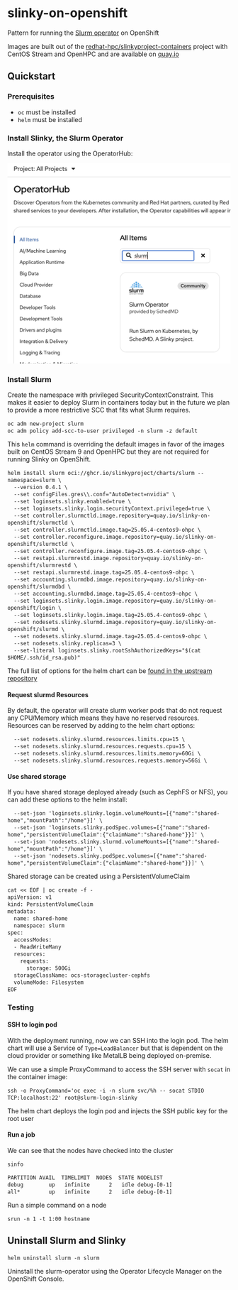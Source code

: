# slinky-on-openshift
Pattern for running the [Slurm operator](https://github.com/SlinkyProject/slurm-operator) on OpenShift

Images are built out of the [redhat-hpc/slinkyproject-containers](https://github.com/redhat-hpc/slinkyproject-containers) project with CentOS Stream and OpenHPC and are available on [quay.io](https://quay.io/organization/slinky-on-openshift)

## Quickstart

### Prerequisites

* `oc` must be installed
* `helm` must be installed

### Install Slinky, the Slurm Operator

Install the operator using the OperatorHub:

![operatorhub](docs/operatorhub-slurm.png)

### Install Slurm

Create the namespace with privileged SecurityContextConstraint. This makes it easier to deploy Slurm in
containers today but in the future we plan to provide a more restrictive SCC that fits what Slurm requires.

```
oc adm new-project slurm
oc adm policy add-scc-to-user privileged -n slurm -z default
```

This `helm` command is overriding the default images in favor of the images built on CentOS Stream 9 and OpenHPC
but they are not required for running Slinky on OpenShift.

```
helm install slurm oci://ghcr.io/slinkyproject/charts/slurm --namespace=slurm \
  --version 0.4.1 \
  --set configFiles.gres\\.conf="AutoDetect=nvidia" \
  --set loginsets.slinky.enabled=true \
  --set loginsets.slinky.login.securityContext.privileged=true \
  --set controller.slurmctld.image.repository=quay.io/slinky-on-openshift/slurmctld \
  --set controller.slurmctld.image.tag=25.05.4-centos9-ohpc \
  --set controller.reconfigure.image.repository=quay.io/slinky-on-openshift/slurmctld \
  --set controller.reconfigure.image.tag=25.05.4-centos9-ohpc \
  --set restapi.slurmrestd.image.repository=quay.io/slinky-on-openshift/slurmrestd \
  --set restapi.slurmrestd.image.tag=25.05.4-centos9-ohpc \
  --set accounting.slurmdbd.image.repository=quay.io/slinky-on-openshift/slurmdbd \
  --set accounting.slurmdbd.image.tag=25.05.4-centos9-ohpc \
  --set loginsets.slinky.login.image.repository=quay.io/slinky-on-openshift/login \
  --set loginsets.slinky.login.image.tag=25.05.4-centos9-ohpc \
  --set nodesets.slinky.slurmd.image.repository=quay.io/slinky-on-openshift/slurmd \
  --set nodesets.slinky.slurmd.image.tag=25.05.4-centos9-ohpc \
  --set nodesets.slinky.replicas=3 \
  --set-literal loginsets.slinky.rootSshAuthorizedKeys="$(cat $HOME/.ssh/id_rsa.pub)"
```

The full list of options for the helm chart can be [found in the upstream repository](https://github.com/SlinkyProject/slurm-operator/blob/release-0.4/helm/slurm/values.yaml)

#### Request slurmd Resources

By default, the operator will create slurm worker pods that do not request any CPU/Memory which means they have no
reserved resources. Resources can be reserved by adding to the helm chart options:

```
  --set nodesets.slinky.slurmd.resources.limits.cpu=15 \
  --set nodesets.slinky.slurmd.resources.requests.cpu=15 \
  --set nodesets.slinky.slurmd.resources.limits.memory=60Gi \
  --set nodesets.slinky.slurmd.resources.requests.memory=56Gi \
```

#### Use shared storage

If you have shared storage deployed already (such as CephFS or NFS), you can add these options to the helm install:

```
  --set-json 'loginsets.slinky.login.volumeMounts=[{"name":"shared-home","mountPath":"/home"}]' \
  --set-json 'loginsets.slinky.podSpec.volumes=[{"name":"shared-home","persistentVolumeClaim":{"claimName":"shared-home"}}]' \
  --set-json 'nodesets.slinky.slurmd.volumeMounts=[{"name":"shared-home","mountPath":"/home"}]' \
  --set-json 'nodesets.slinky.podSpec.volumes=[{"name":"shared-home","persistentVolumeClaim":{"claimName":"shared-home"}}]' \
```

Shared storage can be created using a PersistentVolumeClaim

```
cat << EOF | oc create -f -
apiVersion: v1
kind: PersistentVolumeClaim
metadata:
  name: shared-home
  namespace: slurm
spec:
  accessModes:
  - ReadWriteMany
  resources:
    requests:
      storage: 500Gi
  storageClassName: ocs-storagecluster-cephfs
  volumeMode: Filesystem
EOF

```

### Testing

#### SSH to login pod

With the deployment running, now we can SSH into the login pod. The helm chart will use a Service of `Type=LoadBalancer`
but that is dependent on the cloud provider or something like MetalLB being deployed on-premise.

We can use a simple ProxyCommand to access the SSH server with `socat` in the container image:

```
ssh -o ProxyCommand='oc exec -i -n slurm svc/%h -- socat STDIO TCP:localhost:22' root@slurm-login-slinky
```

The helm chart deploys the login pod and injects the SSH public key for the root user

#### Run a job

We can see that the nodes have checked into the cluster

```
sinfo
```
```
PARTITION AVAIL  TIMELIMIT  NODES  STATE NODELIST
debug        up   infinite      2   idle debug-[0-1]
all*         up   infinite      2   idle debug-[0-1]
```

Run a simple command on a node

```
srun -n 1 -t 1:00 hostname
```

## Uninstall Slurm and Slinky

```
helm uninstall slurm -n slurm
```

Uninstall the slurm-operator using the Operator Lifecycle Manager on the OpenShift Console.

<!--## Optional: Shared filesystem with NFS

Alternatively to the quickstart, we can deploy Slurm with a shared home area. If you have already deployed Slurm then uninstall the quickstart before installing the example with NFS

### Prerequisite: Storage

The NFS example will consume a RWO volume using the default storage class

### Deploy the NFS CSI provisionier

```
helm repo add nfs-ganesha-server-and-external-provisioner https://kubernetes-sigs.github.io/nfs-ganesha-server-and-external-provisioner/

helm install nfs nfs-ganesha-server-and-external-provisioner/nfs-server-provisioner -n nfs --create-namespace \
  -f https://raw.githubusercontent.com/redhat-na-ssa/slinky-on-openshift/refs/heads/main/helm/values-nfs-provisioner.yaml
```

### Deploy Slurm with a NFS-backed home area

```
helm upgrade -i slurm oci://quay.io/slinky-on-openshift/slinky-on-openshift --reset-values -n slurm \
  -f https://raw.githubusercontent.com/redhat-na-ssa/slinky-on-openshift/refs/heads/main/helm/values-slurm-shared-storage.yaml
```

When used with SSH, the homeareas should be created automatically on successful login.-->

<!--## Optional: Enable Autoscaling

https://github.com/SlinkyProject/slurm-operator/blob/main/docs/autoscaling.md

### Install OCP Custom Metrics Autoscaler
- add KedaController

### Enable user workload monitoring

https://docs.redhat.com/en/documentation/openshift_container_platform/4.17/html/monitoring/configuring-user-workload-monitoring#enabling-monitoring-for-user-defined-projects_preparing-to-configure-the-monitoring-stack-uwm

```yaml
apiVersion: v1
kind: ConfigMap
metadata:
  name: cluster-monitoring-config
  namespace: openshift-monitoring
data:
  config.yaml: |
    enableUserWorkload: true
```

https://docs.redhat.com/en/documentation/openshift_container_platform/4.17/html/nodes/automatically-scaling-pods-with-the-custom-metrics-autoscaler-operator#nodes-cma-autoscaling-custom-prometheus-config_nodes-cma-autoscaling-custom-trigger

https://docs.redhat.com/en/documentation/openshift_container_platform/4.17/html/monitoring/accessing-metrics#viewing-a-list-of-available-metrics_accessing-metrics-as-a-developer

### Apply scaling objects

```
oc apply -k deploy/keda
```-->
